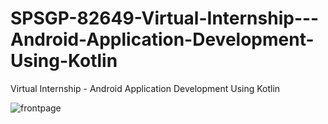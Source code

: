 # SPSGP-82649-Virtual-Internship---Android-Application-Development-Using-Kotlin
Virtual Internship - Android Application Development Using Kotlin

![frontpage](https://user-images.githubusercontent.com/106973558/191957907-8b982d4f-5de8-4c32-b739-b9a1b8a0eefd.png)
